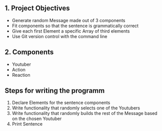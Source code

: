 ## 1. Project Objectives
+ Generate random Message made out of 3 components
+ Fit components so that the sentence is grammatically correct
+ Give each first Element a specific Array of third elements
+ Use Git version control with the command line

## 2. Components 
+ Youtuber
+ Action
+ Reaction

## Steps for writing the programm
1. Declare Elements for the sentence components
2. Write functionality that randomly selects one of the Youtubers
3. Write functionality that randomly builds the rest of the Message based on the chosen Youtuber
4. Print Sentence